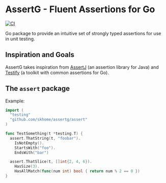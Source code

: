 # AssertG - Fluent Assertions for Go

[![CI](https://github.com/skhome/assertg/actions/workflows/main.yaml/badge.svg)](https://github.com/skhome/assertg/actions/workflows/main.yaml)

Go package to provide an intuitive set of strongly typed assertions for use in unit testing.

## Inspiration and Goals

AssertG takes inspiration from [AssertJ](https://github.com/assertj/assertj) (an assertion library for Java) and [Testify](https://github.com/stretchr/testify) (a toolkit with common assertions for Go).

## The `assert` package

Example:
```go
import (
  "testing"
  "github.com/skhome/assertg/assert"
)

func TestSomething(t *testing.T) {
  assert.ThatString(t, "foobar").
    IsNotEmpty().
    StartsWith("foo").
    EndsWith("bar")

  assert.ThatSlice(t, []int{2, 4, 6}).
    HasSize(3).
    HasAllMatch(func(num int) bool { return num % 2 == 0 })
}
```

